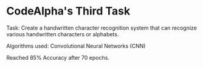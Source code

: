 # CodeAlpha's Third Task

Task: Create a handwritten character recognition system that
can recognize various handwritten characters or
alphabets.

Algorithms used: Convolutional Neural Networks (CNN)

Reached 85% Accuracy after 70 epochs.
